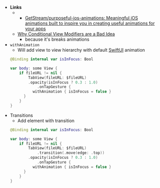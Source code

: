  - **Links**
	 - - [GetStream/purposeful-ios-animations: Meaningful iOS animations built to inspire you in creating useful animations for your apps](https://github.com/GetStream/purposeful-ios-animations)
	 - [Why Conditional View Modifiers are a Bad Idea](https://www.objc.io/blog/2021/08/24/conditional-view-modifiers/)
		 - because it's breaks animations 
 - `withAnimation`
	- Will add view to view hierarchy with default [SwiftUI](../SwiftUI.md)  animation
	```swift
	@Binding internal var isInFocus: Bool

	var body: some View {
		if fileURL != nil {
			TabView(fileURL: $fileURL)
			.opacity(isInFocus ? 0.3 : 1.0)
				.onTapGesture {
			  withAnimation { isInFocus = false }
		  }
		}
	}
	```
- Transitions
	- Add element with transition
	```swift
	@Binding internal var isInFocus: Bool

	var body: some View {
		if fileURL != nil {
			TabView(fileURL: $fileURL)
				.transition(.move(edge: .top))
			.opacity(isInFocus ? 0.3 : 1.0)
				.onTapGesture {
			  withAnimation { isInFocus = false }
		  }
		}
	}
	```